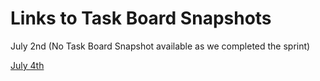 # Links to Task Board Snapshots

July 2nd (No Task Board Snapshot available as we completed the sprint)

[July 4th](./July%204,%202020.png)
